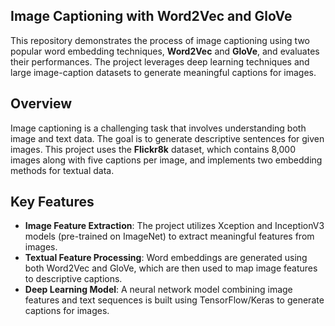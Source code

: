 ## Image Captioning with Word2Vec and GloVe
This repository demonstrates the process of image captioning using two popular word embedding techniques, **Word2Vec** and **GloVe**, and evaluates their performances. The project leverages deep learning techniques and large image-caption datasets to generate meaningful captions for images.

## Overview
Image captioning is a challenging task that involves understanding both image and text data. The goal is to generate descriptive sentences for given images. This project uses the **Flickr8k** dataset, which contains 8,000 images along with five captions per image, and implements two embedding methods for textual data.

## Key Features
- **Image Feature Extraction**: The project utilizes Xception and InceptionV3 models (pre-trained on ImageNet) to extract meaningful features from images.
- **Textual Feature Processing**: Word embeddings are generated using both Word2Vec and GloVe, which are then used to map image features to descriptive captions.
- **Deep Learning Model**: A neural network model combining image features and text sequences is built using TensorFlow/Keras to generate captions for images.
